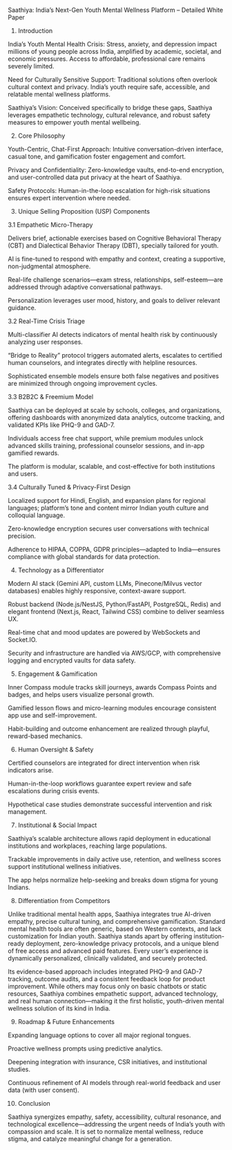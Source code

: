Saathiya: India’s Next-Gen Youth Mental Wellness Platform – Detailed White Paper

1. Introduction

India’s Youth Mental Health Crisis: Stress, anxiety, and depression impact millions of young people across India, amplified by academic, societal, and economic pressures. Access to affordable, professional care remains severely limited.

Need for Culturally Sensitive Support: Traditional solutions often overlook cultural context and privacy. India’s youth require safe, accessible, and relatable mental wellness platforms.

Saathiya’s Vision: Conceived specifically to bridge these gaps, Saathiya leverages empathetic technology, cultural relevance, and robust safety measures to empower youth mental wellbeing.

2. Core Philosophy

Youth-Centric, Chat-First Approach: Intuitive conversation-driven interface, casual tone, and gamification foster engagement and comfort.

Privacy and Confidentiality: Zero-knowledge vaults, end-to-end encryption, and user-controlled data put privacy at the heart of Saathiya.

Safety Protocols: Human-in-the-loop escalation for high-risk situations ensures expert intervention where needed.

3. Unique Selling Proposition (USP) Components

3.1 Empathetic Micro-Therapy

Delivers brief, actionable exercises based on Cognitive Behavioral Therapy (CBT) and Dialectical Behavior Therapy (DBT), specially tailored for youth.

AI is fine-tuned to respond with empathy and context, creating a supportive, non-judgmental atmosphere.

Real-life challenge scenarios—exam stress, relationships, self-esteem—are addressed through adaptive conversational pathways.

Personalization leverages user mood, history, and goals to deliver relevant guidance.

3.2 Real-Time Crisis Triage

Multi-classifier AI detects indicators of mental health risk by continuously analyzing user responses.

“Bridge to Reality” protocol triggers automated alerts, escalates to certified human counselors, and integrates directly with helpline resources.

Sophisticated ensemble models ensure both false negatives and positives are minimized through ongoing improvement cycles.

3.3 B2B2C & Freemium Model

Saathiya can be deployed at scale by schools, colleges, and organizations, offering dashboards with anonymized data analytics, outcome tracking, and validated KPIs like PHQ-9 and GAD-7.

Individuals access free chat support, while premium modules unlock advanced skills training, professional counselor sessions, and in-app gamified rewards.

The platform is modular, scalable, and cost-effective for both institutions and users.

3.4 Culturally Tuned & Privacy-First Design

Localized support for Hindi, English, and expansion plans for regional languages; platform’s tone and content mirror Indian youth culture and colloquial language.

Zero-knowledge encryption secures user conversations with technical precision.

Adherence to HIPAA, COPPA, GDPR principles—adapted to India—ensures compliance with global standards for data protection.

4. Technology as a Differentiator

Modern AI stack (Gemini API, custom LLMs, Pinecone/Milvus vector databases) enables highly responsive, context-aware support.

Robust backend (Node.js/NestJS, Python/FastAPI, PostgreSQL, Redis) and elegant frontend (Next.js, React, Tailwind CSS) combine to deliver seamless UX.

Real-time chat and mood updates are powered by WebSockets and Socket.IO.

Security and infrastructure are handled via AWS/GCP, with comprehensive logging and encrypted vaults for data safety.

5. Engagement & Gamification

Inner Compass module tracks skill journeys, awards Compass Points and badges, and helps users visualize personal growth.

Gamified lesson flows and micro-learning modules encourage consistent app use and self-improvement.

Habit-building and outcome enhancement are realized through playful, reward-based mechanics.

6. Human Oversight & Safety

Certified counselors are integrated for direct intervention when risk indicators arise.

Human-in-the-loop workflows guarantee expert review and safe escalations during crisis events.

Hypothetical case studies demonstrate successful intervention and risk management.

7. Institutional & Social Impact

Saathiya’s scalable architecture allows rapid deployment in educational institutions and workplaces, reaching large populations.

Trackable improvements in daily active use, retention, and wellness scores support institutional wellness initiatives.

The app helps normalize help-seeking and breaks down stigma for young Indians.

8. Differentiation from Competitors

Unlike traditional mental health apps, Saathiya integrates true AI-driven empathy, precise cultural tuning, and comprehensive gamification. Standard mental health tools are often generic, based on Western contexts, and lack customization for Indian youth. Saathiya stands apart by offering institution-ready deployment, zero-knowledge privacy protocols, and a unique blend of free access and advanced paid features. Every user’s experience is dynamically personalized, clinically validated, and securely protected.

Its evidence-based approach includes integrated PHQ-9 and GAD-7 tracking, outcome audits, and a consistent feedback loop for product improvement. While others may focus only on basic chatbots or static resources, Saathiya combines empathetic support, advanced technology, and real human connection—making it the first holistic, youth-driven mental wellness solution of its kind in India.

9. Roadmap & Future Enhancements

Expanding language options to cover all major regional tongues.

Proactive wellness prompts using predictive analytics.

Deepening integration with insurance, CSR initiatives, and institutional studies.

Continuous refinement of AI models through real-world feedback and user data (with user consent).

10. Conclusion

Saathiya synergizes empathy, safety, accessibility, cultural resonance, and technological excellence—addressing the urgent needs of India’s youth with compassion and scale. It is set to normalize mental wellness, reduce stigma, and catalyze meaningful change for a generation.
